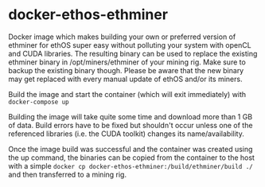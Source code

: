 # docker-ethos-ethminer
Docker image which makes building your own or preferred version of ethminer for ethOS super easy without polluting your system with openCL and CUDA libraries. The resulting binary can be used to replace the existing ethminer binary in /opt/miners/ethminer of your mining rig. Make sure to backup the existing binary though. Please be  aware that the new binary may get replaced with every manual update of ethOS and/or its miners. 

Build the image and start the container (which will exit immediately) with ```docker-compose up```

Building the image will take quite some time and download more than 1 GB of data. Build errors have to be fixed but shouldn't occur unless one of the referenced libraries (i.e. the CUDA toolkit) changes its name/availability.

Once the image build was successful and the container was created using the up command, the binaries can be copied from the container to the host with a simple ```docker cp docker-ethos-ethminer:/build/ethminer/build ./``` and then transferred to a mining rig.

